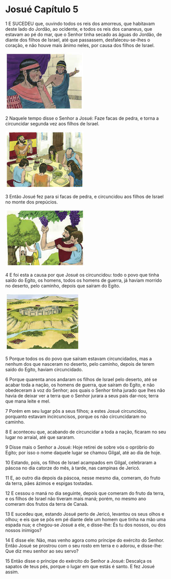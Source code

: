 # Josué Capítulo 5

1	E SUCEDEU que, ouvindo todos os reis dos amorreus, que habitavam deste lado do Jordão, ao ocidente, e todos os reis dos cananeus, que estavam ao pé do mar, que o Senhor tinha secado as águas do Jordão, de diante dos filhos de Israel, até que passassem, desfaleceu-se-lhes o coração, e não houve mais ânimo neles, por causa dos filhos de Israel.

![](.img/06_Jo_05_01_RG.jpg)

2	Naquele tempo disse o Senhor a Josué: Faze facas de pedra, e torna a circuncidar segunda vez aos filhos de Israel.

![](.img/06_Jo_05_02_RG.jpg)

3	Então Josué fez para si facas de pedra, e circuncidou aos filhos de Israel no monte dos prepúcios.

![](.img/06_Jo_05_03_RG.jpg)

4	E foi esta a causa por que Josué os circuncidou: todo o povo que tinha saído do Egito, os homens, todos os homens de guerra, já haviam morrido no deserto, pelo caminho, depois que saíram do Egito.

![](.img/06_Jo_05_04_RG.jpg)

5	Porque todos os do povo que saíram estavam circuncidados, mas a nenhum dos que nasceram no deserto, pelo caminho, depois de terem saído do Egito, haviam circuncidado.

6	Porque quarenta anos andaram os filhos de Israel pelo deserto, até se acabar toda a nação, os homens de guerra, que saíram do Egito, e não obedeceram à voz do Senhor; aos quais o Senhor tinha jurado que lhes não havia de deixar ver a terra que o Senhor jurara a seus pais dar-nos; terra que mana leite e mel.

7	Porém em seu lugar pôs a seus filhos; a estes Josué circuncidou, porquanto estavam incircuncisos, porque os não circuncidaram no caminho.

8	E aconteceu que, acabando de circuncidar a toda a nação, ficaram no seu lugar no arraial, até que sararam.

9	Disse mais o Senhor a Josué: Hoje retirei de sobre vós o opróbrio do Egito; por isso o nome daquele lugar se chamou Gilgal, até ao dia de hoje.

10	Estando, pois, os filhos de Israel acampados em Gilgal, celebraram a páscoa no dia catorze do mês, à tarde, nas campinas de Jericó.

11	E, ao outro dia depois da páscoa, nesse mesmo dia, comeram, do fruto da terra, pães ázimos e espigas tostadas.

12	E cessou o maná no dia seguinte, depois que comeram do fruto da terra, e os filhos de Israel não tiveram mais maná; porém, no mesmo ano comeram dos frutos da terra de Canaã.

13	E sucedeu que, estando Josué perto de Jericó, levantou os seus olhos e olhou; e eis que se pôs em pé diante dele um homem que tinha na mão uma espada nua; e chegou-se Josué a ele, e disse-lhe: És tu dos nossos, ou dos nossos inimigos?

14	E disse ele: Não, mas venho agora como príncipe do exército do Senhor. Então Josué se prostrou com o seu rosto em terra e o adorou, e disse-lhe: Que diz meu senhor ao seu servo?

15	Então disse o príncipe do exército do Senhor a Josué: Descalça os sapatos de teus pés, porque o lugar em que estás é santo. E fez Josué assim.

